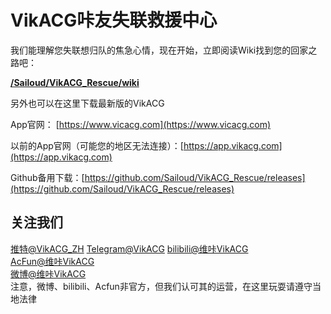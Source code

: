 # VikACG咔友失联救援中心
我们能理解您失联想归队的焦急心情，现在开始，立即阅读Wiki找到您的回家之路吧：

[**/Sailoud/VikACG_Rescue/wiki**](/Sailoud/VikACG_Rescue/wiki)

另外也可以在这里下载最新版的VikACG

App官网： [https://www.vicacg.com](https://www.vicacg.com)

以前的App官网（可能您的地区无法连接）：[https://app.vikacg.com](https://app.vikacg.com)

Github备用下载：[https://github.com/Sailoud/VikACG_Rescue/releases](https://github.com/Sailoud/VikACG_Rescue/releases)

## 关注我们

[推特@VikACG_ZH](https://twitter.com/VikACG_ZH)
[Telegram@VikACG](https://t.me/vikacg)
[bilibili@维咔VikACG](https://space.bilibili.com/531573331)  
[AcFun@维咔VikACG](https://www.acfun.cn/u/30427505.aspx)  
[微博@维咔VikACG](https://weibo.com/vikacgcn)  
注意，微博、bilibili、Acfun非官方，但我们认可其的运营，在这里玩耍请遵守当地法律